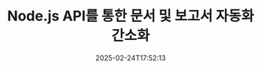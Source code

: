 ---
############################# Static ############################
layout: "landing"
date: 2025-02-24T17:52:13
draft: false

lang: ko
product: "Assembly"
product_tag: "assembly"
platform: "Node.js via Java"
platform_tag: "nodejs-java"

############################# Drop-down ############################
supported_platforms:
  items:
    # supported_platforms loop
    - title: ".NET"
      tag: "net"
    # supported_platforms loop
    - title: "Java"
      tag: "java"
    # supported_platforms loop
    - title: "Node.js"
      tag: "nodejs-java"

############################# Head ############################
head_title: "Node.js 문서 생성, 자동화 및 사용자 정의를 위한 툴킷"
head_description: "Node.js 문서 워크플로우 자동화를 위한 라이브러리입니다. 템플릿에서 PDF, Word, Excel, PowerPoint, HTML 및 이메일 파일을 생성합니다."

############################# Header ############################
title: "Node.js API를 통한 문서 및 보고서 자동화 간소화"
description: "사전 구축된 템플릿과 데이터를 병합하여 JavaScript 보고서 생성을 간소화합니다."
words:
  for: "용"

actions:
  main: "NPM에서 무료 평가판 시작"
  main_link: "https://www.npmjs.com/package/@groupdocs/groupdocs.assembly"
  alt: "라이선스 관리"
  alt_link: "https://purchase.groupdocs.com/pricing/assembly/nodejs-java/"
  title: "시작할 준비가 되셨나요?"
  description: "GroupDocs.Assembly의 기능을 무료로 사용해 보거나 라이선스를 요청하세요."

release:
  title: "버전 {0} 출시"
  notes: "새로운 사항 보기"
  downloads: "다운로드"
  link: "https://releases.groupdocs.com/assembly/nodejs-java/"

code:
  title: "Node.js를 사용하여 Word 문서에 차트 만들기"
  more: "더 많은 예시"
  more_link: "https://github.com/groupdocs-assembly/GroupDocs.Assembly-for-Node.js-via-Java/"
  install: "npm i @groupdocs/groupdocs.assembly"
  content: |
    ```javascript {style=abap}
    const assemblyLib = require('@groupdocs/groupdocs.assembly');

    // 주 템플릿의 경로
    const template = "chart_template.docx";

    // 소스에서 관리자 생산성 데이터 검색
    const data_table = 
        new assemblyLib.DocumentTable("Managers.json", 1);

    // DataSourceInfo의 인스턴스를 데이터로 생성
    const data 
        = new assemblyLib.DataSourceInfo(data_table, "managers");

    // 다른 DataSourceInfo를 사용하여 차트 색상 설정
    const design = 
        new assemblyLib.DataSourceInfo("red", "color");

    // 데이터로 템플릿 채우고 출력으로 저장
    const asm = new assemblyLib.DocumentAssembler();
    asm.assembleDocument(template, "result.docx", data, design);
    ```

############################# Overview ############################
overview:
  enable: true
  title: "GroupDocs.Assembly 개요"
  description: "데이터 처리가 통합된 프로그래밍 방식으로 문서를 생성하기 위해 구축된 Node.js 라이브러리입니다."
  features:
    # feature loop
    - title: "JavaScript로 템플릿에 비즈니스 데이터 통합"
      content: "GroupDocs.Assembly for Node.js via Java을 사용하여 JSON, XML 또는 기타 데이터를 템플릿에 삽입하여 세련된 보고서를 생성합니다."

    # feature loop
    - title: "임베디드 콘텐츠 관리"
      content: "외부 데이터를 사용하여 문서 내의 표, 차트 및 기타 시각적 요소를 자동으로 채웁니다."

    # feature loop
    - title: "사용자 정의 가능한 옵션"
      content: "GroupDocs.Assembly for Node.js via Java을 사용하면 바코드 추가, URL에서 데이터 가져오기, 다양한 형식으로 파일 내보내기와 같은 기능을 추가할 수 있습니다."

############################# Platforms ############################
platforms:
  enable: true
  title: "플랫폼 독립성"
  description: "GroupDocs.Assembly for Node.js via Java은 선도적인 운영 체제, 프레임워크 및 패키지 관리자와 원활하게 통합됩니다."
  items:
    # platform loop
    - title: "Amazon"
      image: "amazon"
    # platform loop
    - title: "Docker"
      image: "docker"
    # platform loop
    - title: "Azure"
      image: "azure"
    # platform loop
    - title: "Eclipse"
      image: "eclipse"
    # platform loop
    - title: "IntelliJ"
      image: "intellij"
    # platform loop
    - title: "Windows"
      image: "windows"
    # platform loop
    - title: "Linux"
      image: "linux"
    # platform loop
    - title: "Maven"
      image: "maven"

############################# File formats ############################
formats:
  enable: true
  title: "지원하는 파일 형식"
  description: |
    GroupDocs.Assembly for Node.js via Java은 광범위한 [문서 형식](https://docs.groupdocs.com/assembly/nodejs-java/supported-document-formats/)을 지원합니다.
  groups:
    # group loop
    - color: "green"
      content: |
        ### Microsoft Office 형식
        * **Word:**  DOCX, DOC, DOCM, DOT, DOTX, DOTM, RTF, WordprocessingML
        * **Excel:** XLSX, XLS, XLSM, XLSB, XLTM, XLT, XLTM, XLTX, SpreadsheetML
        * **PowerPoint:** PPT, PPTX, PPTM, PPS, PPSX, PPSM, POTM, POTX
    # group loop
    - color: "blue"
      content: |
        ### 이미지 및 기타 형식
        * **휴대용:** PDF
        * **이미지:** SVG, TIFF
        * **기타 오피스 형식:** ODT, OTT, OTS, ODS, ODP, OTP
      # group loop
    - color: "red"
      content: |
        ### 기타 형식
        * **웹:** HTML, MHTML
        * **이메일:** EML, MSG, EMLX
        * **기타:** EPUB, MD

############################# Features ############################
features:
  enable: true
  title: "GroupDocs.Assembly의 핵심 기능"
  description: "강력한 데이터 관리 도구를 사용하여 동적 문서 및 보고서를 생성합니다."

  items:
    # feature loop
    - icon: "preview"
      title: "풍부한 데이터 시각화"
      content: "문서에 차트, 표, 이미지 및 목록을 완전히 사용자 정의하여 쉽게 삽입할 수 있습니다."

    # feature loop
    - icon: "manipulate"
      title: "데이터 변환"
      content: "공식 및 정렬과 같은 도구를 활용하여 정보를 효과적으로 구조화하고 표시합니다."

    # feature loop
    - icon: "two_pages"
      title: "광범위한 형식 호환성"
      content: "템플릿과 출력에 일반적으로 사용되는 파일 형식과 원활하게 작업합니다."

    # feature loop
    - icon: "document_settings"
      title: "고급 템플릿 사용자 정의"
      content: "숫자, 알파벳 및 기타 스타일링 옵션으로 템플릿을 포맷합니다."

    # feature loop
    - icon: "text"
      title: "동적으로 바코드 생성"
      content: "필요에 따라 문서에 바코드 이미지를 직접 생성하고 삽입합니다."

    # feature loop
    - icon: "add"
      title: "유연한 텍스트 스타일링"
      content: "템플릿에서 대문자화 또는 제목 형식과 같은 텍스트 스타일을 쉽게 적용합니다."

    # feature loop
    - icon: "manipulate"
      title: "동적 콘텐츠 삽입"
      content: "문서 생성 중 외부 파일의 콘텐츠를 동적으로 포함합니다."

    # feature loop
    - icon: "convert"
      title: "다양한 형식으로 내보내기"
      content: "지정한 구성으로 여러 형식으로 문서를 저장합니다."

    # feature loop
    - icon: "update"
      title: "동적으로 미디어 삽입"
      content: "문서를 생성할 때 Base64 데이터를 사용하여 이미지나 기타 요소를 삽입합니다."

############################# Code samples ############################
code_samples:
  enable: true
  title: "코드 샘플"
  description: "GroupDocs.Assembly을 사용하여 일반 작업을 수행하는 방법에 대한 실용적인 예제를 발견하십시오."
  items:
    # code sample loop
    - title: "Word 문서에 글머리 목록 추가"
      content: |
        데이터를 효과적으로 정리하기 위해 Word 문서에서 [글머리 목록](https://docs.groupdocs.com/assembly/nodejs-java/bulleted-list-in-word-processing-document/)을 생성하는 방법을 확인하십시오. 이 예제는 GroupDocs.Assembly을 사용하여 글머리 목록을 생성하는 방법을 보여줍니다.
        {{< landing/code title="Word 문서에 글머리 목록 추가">}}
        ```javascript {style=abap}
        // 문서 페이지에 이 템플릿을 삽입하세요:
        // 관리자의 성과 지표
        // . <<foreach [in products]>><<[ProductName]>>
        // <</foreach>>

        const assemblyLib = require('@groupdocs/groupdocs.assembly');

        // 템플릿 경로 지정
        const template = "Bulleted List Template.docx";

        // 출력 파일 경로 설정
        const result = "Result Report.docx"

        // JSON 소스에서 관리자 데이터를 가져옵니다
        const dataSource = new assemblyLib.JsonDataSource("Report data.json");
        const data = new assemblyLib.DataSourceInfo(dataSource, "managers")

        // 채워진 데이터로 보고서를 생성합니다
        const assembler = new assemblyLib.DocumentAssembler();
        assembler.assembleDocument(template, result, data);
        ```
        {{< /landing/code >}}
    # code sample loop
    - title: "PowerPoint에 원형 차트 삽입"
      content: |
        템플릿과 XML을 사용하여 프레젠테이션에 [원형 차트](https://docs.groupdocs.com/assembly/nodejs-java/pie-chart-in-presentation-document/)를 추가하는 방법을 배우십시오. 데이터를 시각적으로 명확하게 제시하기 위해 원형 차트를 사용하여 보고서를 향상시킵니다.
        {{< landing/code title="PowerPoint에 원형 차트 삽입">}}
        ```javascript {style=abap} 
        // 프레젠테이션에 차트 제목 템플릿 추가:
        // 고객 수익 <<foreach [in customers]>> 
        // <<x [CustomerName]>>

        // 차트 데이터 템플릿도 포함하세요:
        // Total Order Price<<foreach [in customers]>> 
        // <<x [CustomerName]>>

        const assemblyLib = require('@groupdocs/groupdocs.assembly');

        // 차트 템플릿 경로 지정
        const template = "Pie Chart Template.pptx";

        // 출력 파일 경로 설정
        const result = "Result Report.pptx"

        // XML 소스에서 고객 데이터를 가져옵니다
        const dataSource = new assemblyLib.JsonDataSource("Chart data.xml");
        const data = new assemblyLib.DataSourceInfo(dataSource, "customers")

        // 차트를 생성하고 결과를 저장합니다
        const assembler = new assemblyLib.DocumentAssembler();
        assembler.assembleDocument(template, result, data);
        ```
        {{< /landing/code >}}

---
